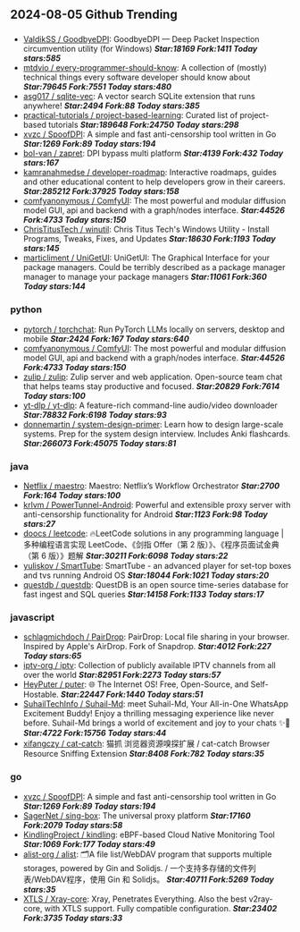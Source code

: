 ## 2024-08-05 Github Trending

### 
* [ValdikSS / GoodbyeDPI](https://github.com/ValdikSS/GoodbyeDPI): GoodbyeDPI — Deep Packet Inspection circumvention utility (for Windows) ***Star:18169 Fork:1411 Today stars:585***
* [mtdvio / every-programmer-should-know](https://github.com/mtdvio/every-programmer-should-know): A collection of (mostly) technical things every software developer should know about ***Star:79645 Fork:7551 Today stars:480***
* [asg017 / sqlite-vec](https://github.com/asg017/sqlite-vec): A vector search SQLite extension that runs anywhere! ***Star:2494 Fork:88 Today stars:385***
* [practical-tutorials / project-based-learning](https://github.com/practical-tutorials/project-based-learning): Curated list of project-based tutorials ***Star:189648 Fork:24750 Today stars:298***
* [xvzc / SpoofDPI](https://github.com/xvzc/SpoofDPI): A simple and fast anti-censorship tool written in Go ***Star:1269 Fork:89 Today stars:194***
* [bol-van / zapret](https://github.com/bol-van/zapret): DPI bypass multi platform ***Star:4139 Fork:432 Today stars:167***
* [kamranahmedse / developer-roadmap](https://github.com/kamranahmedse/developer-roadmap): Interactive roadmaps, guides and other educational content to help developers grow in their careers. ***Star:285212 Fork:37925 Today stars:158***
* [comfyanonymous / ComfyUI](https://github.com/comfyanonymous/ComfyUI): The most powerful and modular diffusion model GUI, api and backend with a graph/nodes interface. ***Star:44526 Fork:4733 Today stars:150***
* [ChrisTitusTech / winutil](https://github.com/ChrisTitusTech/winutil): Chris Titus Tech's Windows Utility - Install Programs, Tweaks, Fixes, and Updates ***Star:18630 Fork:1193 Today stars:145***
* [marticliment / UniGetUI](https://github.com/marticliment/UniGetUI): UniGetUI: The Graphical Interface for your package managers. Could be terribly described as a package manager manager to manage your package managers ***Star:11061 Fork:360 Today stars:144***

### python
* [pytorch / torchchat](https://github.com/pytorch/torchchat): Run PyTorch LLMs locally on servers, desktop and mobile ***Star:2424 Fork:167 Today stars:640***
* [comfyanonymous / ComfyUI](https://github.com/comfyanonymous/ComfyUI): The most powerful and modular diffusion model GUI, api and backend with a graph/nodes interface. ***Star:44526 Fork:4733 Today stars:150***
* [zulip / zulip](https://github.com/zulip/zulip): Zulip server and web application. Open-source team chat that helps teams stay productive and focused. ***Star:20829 Fork:7614 Today stars:100***
* [yt-dlp / yt-dlp](https://github.com/yt-dlp/yt-dlp): A feature-rich command-line audio/video downloader ***Star:78832 Fork:6198 Today stars:93***
* [donnemartin / system-design-primer](https://github.com/donnemartin/system-design-primer): Learn how to design large-scale systems. Prep for the system design interview. Includes Anki flashcards. ***Star:266073 Fork:45075 Today stars:81***

### java
* [Netflix / maestro](https://github.com/Netflix/maestro): Maestro: Netflix’s Workflow Orchestrator ***Star:2700 Fork:164 Today stars:100***
* [krlvm / PowerTunnel-Android](https://github.com/krlvm/PowerTunnel-Android): Powerful and extensible proxy server with anti-censorship functionality for Android ***Star:1123 Fork:98 Today stars:27***
* [doocs / leetcode](https://github.com/doocs/leetcode): 🔥LeetCode solutions in any programming language | 多种编程语言实现 LeetCode、《剑指 Offer（第 2 版）》、《程序员面试金典（第 6 版）》题解 ***Star:30211 Fork:6098 Today stars:22***
* [yuliskov / SmartTube](https://github.com/yuliskov/SmartTube): SmartTube - an advanced player for set-top boxes and tvs running Android OS ***Star:18044 Fork:1021 Today stars:20***
* [questdb / questdb](https://github.com/questdb/questdb): QuestDB is an open source time-series database for fast ingest and SQL queries ***Star:14158 Fork:1133 Today stars:17***

### javascript
* [schlagmichdoch / PairDrop](https://github.com/schlagmichdoch/PairDrop): PairDrop: Local file sharing in your browser. Inspired by Apple's AirDrop. Fork of Snapdrop. ***Star:4012 Fork:227 Today stars:65***
* [iptv-org / iptv](https://github.com/iptv-org/iptv): Collection of publicly available IPTV channels from all over the world ***Star:82951 Fork:2273 Today stars:57***
* [HeyPuter / puter](https://github.com/HeyPuter/puter): 🌐 The Internet OS! Free, Open-Source, and Self-Hostable. ***Star:22447 Fork:1440 Today stars:51***
* [SuhailTechInfo / Suhail-Md](https://github.com/SuhailTechInfo/Suhail-Md): meet Suhail-Md, Your All-in-One WhatsApp Excitement Buddy! Enjoy a thrilling messaging experience like never before. Suhail-Md brings a world of excitement and joy to your chats ✨🤖 ***Star:4722 Fork:15756 Today stars:44***
* [xifangczy / cat-catch](https://github.com/xifangczy/cat-catch): 猫抓 浏览器资源嗅探扩展 / cat-catch Browser Resource Sniffing Extension ***Star:8408 Fork:782 Today stars:35***

### go
* [xvzc / SpoofDPI](https://github.com/xvzc/SpoofDPI): A simple and fast anti-censorship tool written in Go ***Star:1269 Fork:89 Today stars:194***
* [SagerNet / sing-box](https://github.com/SagerNet/sing-box): The universal proxy platform ***Star:17160 Fork:2079 Today stars:58***
* [KindlingProject / kindling](https://github.com/KindlingProject/kindling): eBPF-based Cloud Native Monitoring Tool ***Star:1069 Fork:177 Today stars:49***
* [alist-org / alist](https://github.com/alist-org/alist): 🗂️A file list/WebDAV program that supports multiple storages, powered by Gin and Solidjs. / 一个支持多存储的文件列表/WebDAV程序，使用 Gin 和 Solidjs。 ***Star:40711 Fork:5269 Today stars:35***
* [XTLS / Xray-core](https://github.com/XTLS/Xray-core): Xray, Penetrates Everything. Also the best v2ray-core, with XTLS support. Fully compatible configuration. ***Star:23402 Fork:3735 Today stars:33***
